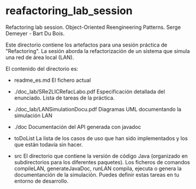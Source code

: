 reafactoring_lab_session
========================

Refactoring lab session. Object-Oriented Reengineering Patterns. Serge Demeyer - Bart Du Bois.

Este directorio contiene los artefactos para una sesión práctica de "Refactoring".
La sesión aborda la refactorización de un sistema que simula una red de área local (LAN).

El contenido del directorio es:

* readme_es.md
  El fichero actual
  
* ./doc_lab/SRe2LICRefacLabo.pdf
  Especificación detallada del enunciado. Lista de tareas  de la práctica.
  
* ./doc_lab/LANSimulationDocu.pdf
  Diagramas  UML documentando la simulación LAN

* ./doc
  Documentación del API  generada con javadoc 
  
* toDoList
  La lista de los casos de uso que han sido implementados y los que están todavía sin hacer.
* src
  El directorio que contiene la versión de código Java (organizado en subdirectorios para los diferentes paquetes).
  Los ficheros de comandos compileLAN, generateJavaDoc, runLAN compila, ejecuta o genera la documentanción de la simulación.
  Puedes definir estas tareas en tu entorno de desarrollo. 
